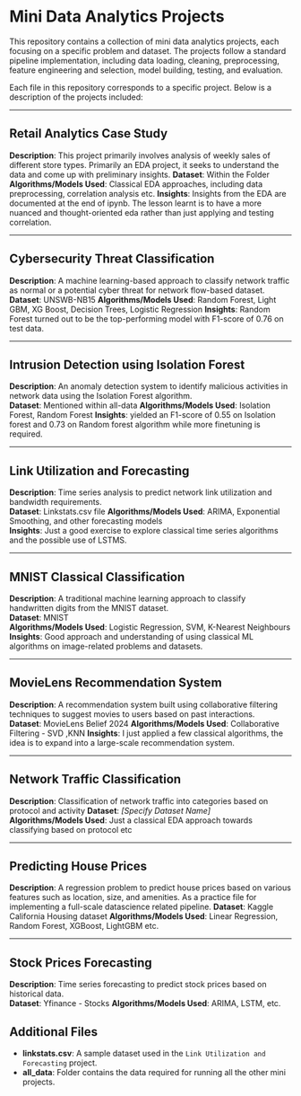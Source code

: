 # Mini Data Analytics Projects

This repository contains a collection of mini data analytics projects, each focusing on a specific problem and dataset. The projects follow a standard pipeline implementation, including data loading, cleaning, preprocessing, feature engineering and selection, model building, testing, and evaluation.

Each file in this repository corresponds to a specific project. Below is a description of the projects included:

---

## Retail Analytics Case Study
**Description**: This project primarily involves analysis of weekly sales of different store types. Primarily an EDA project, it seeks to understand the data and come up with preliminary insights.
**Dataset**: Within the Folder
**Algorithms/Models Used**: Classical EDA approaches, including data preprocessing, correlation analysis etc.
**Insights**: Insights from the EDA are documented at the end of ipynb. The lesson learnt is to have a more nuanced and thought-oriented eda rather than just applying and testing correlation.

---

## Cybersecurity Threat Classification
**Description**: A machine learning-based approach to classify network traffic as normal or a potential cyber threat for network flow-based dataset.
**Dataset**: UNSWB-NB15
**Algorithms/Models Used**: Random Forest, Light GBM, XG Boost, Decision Trees, Logistic Regression
**Insights**: Random Forest turned out to be the top-performing model with F1-score of 0.76 on test data.

---

## Intrusion Detection using Isolation Forest
**Description**: An anomaly detection system to identify malicious activities in network data using the Isolation Forest algorithm.  
**Dataset**: Mentioned within all-data
**Algorithms/Models Used**: Isolation Forest, Random Forest
**Insights**: yielded an F1-score of 0.55 on Isolation forest and 0.73 on Random forest algorithm while more finetuning is required.


---

## Link Utilization and Forecasting
**Description**: Time series analysis to predict network link utilization and bandwidth requirements.  
**Dataset**: Linkstats.csv file 
**Algorithms/Models Used**: ARIMA, Exponential Smoothing, and other forecasting models  
**Insights**: Just a good exercise to explore classical time series algorithms and the possible use of LSTMS.

---

## MNIST Classical Classification
**Description**: A traditional machine learning approach to classify handwritten digits from the MNIST dataset.  
**Dataset**: MNIST  
**Algorithms/Models Used**: Logistic Regression, SVM, K-Nearest Neighbours
**Insights**: Good approach and understanding of using classical ML algorithms on image-related problems and datasets.

---

## MovieLens Recommendation System
**Description**: A recommendation system built using collaborative filtering techniques to suggest movies to users based on past interactions.  
**Dataset**: MovieLens Belief 2024
**Algorithms/Models Used**: Collaborative Filtering - SVD ,KNN
**Insights**: I just applied a few classical algorithms, the idea is to expand into a large-scale recommendation system.

---

## Network Traffic Classification
**Description**: Classification of network traffic into categories based on protocol and activity
**Dataset**: *[Specify Dataset Name]*  
**Algorithms/Models Used**: Just a classical EDA approach towards classifying based on protocol etc

---

## Predicting House Prices
**Description**: A regression problem to predict house prices based on various features such as location, size, and amenities. As a practice file for implementing a full-scale datascience related pipeline. 
**Dataset**: Kaggle California Housing dataset 
**Algorithms/Models Used**: Linear Regression, Random Forest, XGBoost, LightGBM etc.

---

## Stock Prices Forecasting
**Description**: Time series forecasting to predict stock prices based on historical data.  
**Dataset**: Yfinance - Stocks
**Algorithms/Models Used**: ARIMA, LSTM, etc.  


## Additional Files
- **linkstats.csv**: A sample dataset used in the `Link Utilization and Forecasting` project.
- **all_data**: Folder contains the data required for running all the other mini projects.


